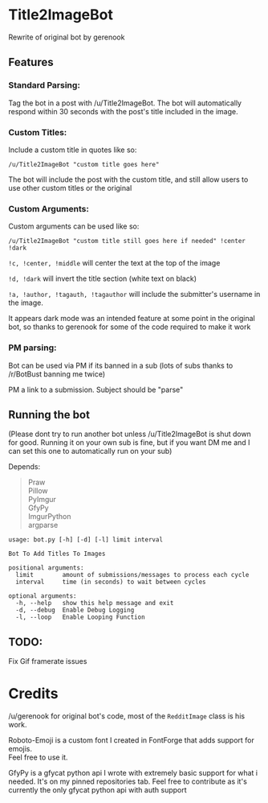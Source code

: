 # Title2ImageBot

Rewrite of original bot by gerenook

## Features

### Standard Parsing:
Tag the bot in a post with /u/Title2ImageBot. The bot will automatically respond within 30 seconds with the post's title included in the image.

### Custom Titles:
Include a custom title in quotes like so:

```/u/Title2ImageBot "custom title goes here"```

The bot will include the post with the custom title, and still allow users to use other custom titles or the original

### Custom Arguments:
Custom arguments can be used like so:

```/u/Title2ImageBot "custom title still goes here if needed" !center !dark```

`!c, !center, !middle` will center the text at the top of the image

`!d, !dark` will invert the title section (white text on black)

`!a, !author, !tagauth, !tagauthor` will include the submitter's username in the image.

It appears dark mode was an intended feature at some point in the original bot, so thanks to gerenook for some of the code required to make it work

### PM parsing:
Bot can be used via PM if its banned in a sub (lots of subs thanks to /r/BotBust banning me twice)

PM a link to a submission. Subject should be "parse"

## Running the bot

(Please dont try to run another bot unless /u/Title2ImageBot is shut down for good. Running it on your own sub is fine, but if you want DM me and I can set this one to automatically run on your sub)

Depends:

> Praw    
> Pillow  
> PyImgur  
> GfyPy   
> ImgurPython  
> argparse  

```
usage: bot.py [-h] [-d] [-l] limit interval

Bot To Add Titles To Images

positional arguments:
  limit        amount of submissions/messages to process each cycle
  interval     time (in seconds) to wait between cycles

optional arguments:
  -h, --help   show this help message and exit
  -d, --debug  Enable Debug Logging
  -l, --loop   Enable Looping Function
```

## TODO:
Fix Gif framerate issues  

# Credits

/u/gerenook for original bot's code, most of the `RedditImage` class is his work.

Roboto-Emoji is a custom font I created in FontForge that adds support for emojis.  
Feel free to use it. 

GfyPy is a gfycat python api I wrote with extremely basic support for what i needed. It's on my pinned repositories tab. Feel free to contribute as it's currently the only gfycat python api with auth support
